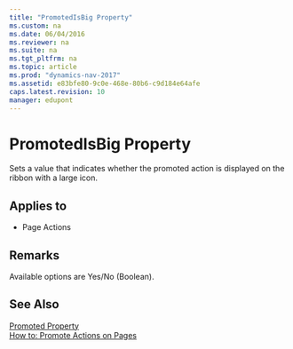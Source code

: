 ```yaml
---
title: "PromotedIsBig Property"
ms.custom: na
ms.date: 06/04/2016
ms.reviewer: na
ms.suite: na
ms.tgt_pltfrm: na
ms.topic: article
ms.prod: "dynamics-nav-2017"
ms.assetid: e83bfe80-9c0e-468e-80b6-c9d184e64afe
caps.latest.revision: 10
manager: edupont
---
```

# PromotedIsBig Property
Sets a value that indicates whether the promoted action is displayed on the ribbon with a large icon.  
  
## Applies to  
  
-   Page Actions  
  
## Remarks  
 Available options are Yes/No \(Boolean\).  
  
## See Also  
 [Promoted Property](Promoted-Property.md)   
 [How to: Promote Actions on Pages](How-to--Promote-Actions-on-Pages.md)